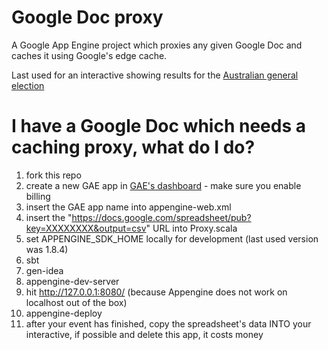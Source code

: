 Google Doc proxy
================

A Google App Engine project which proxies any given Google Doc and caches it using Google's edge cache.

Last used for an interactive showing results for the [Australian general election](http://www.theguardian.com/world/interactive/2013/sep/07/australian-election-2013-senate-results-live)


I have a Google Doc which needs a caching proxy, what do I do?
==============================================================

1. fork this repo
2. create a new GAE app in [GAE's dashboard](https://appengine.google.com/) - make sure you enable billing
3. insert the GAE app name into appengine-web.xml
4. insert the "https://docs.google.com/spreadsheet/pub?key=XXXXXXXX&output=csv" URL into Proxy.scala
5. set APPENGINE_SDK_HOME locally for development (last used version was 1.8.4)
6. sbt
7. gen-idea
8. appengine-dev-server
9. hit http://127.0.0.1:8080/ (because Appengine does not work on localhost out of the box)
10. appengine-deploy
11. after your event has finished, copy the spreadsheet's data INTO your interactive, if possible and delete this app, it costs money
